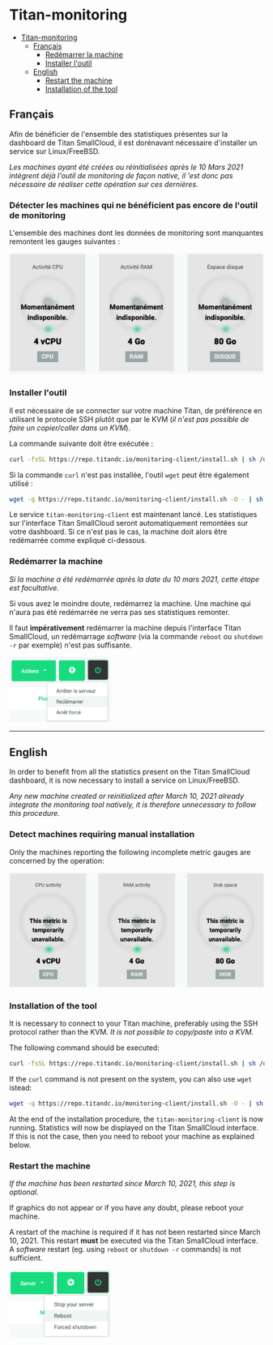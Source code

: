 # Titan-monitoring

- [Titan-monitoring](#titan-monitoring)
  - [Français](#français)
    - [Redémarrer la machine](#redémarrer-la-machine)
    - [Installer l'outil](#installer-loutil)
  - [English](#english)
    - [Restart the machine](#restart-the-machine)
    - [Installation of the tool](#installation-of-the-tool)

## Français

Afin de bénéficier de l'ensemble des statistiques présentes sur la dashboard de Titan SmallCloud, il est dorénavant nécessaire d'installer un service sur Linux/FreeBSD.

*Les machines ayant été créées ou réinitialisées après le 10 Mars 2021 intègrent déjà l'outil de monitoring de façon native, il 'est donc pas nécessaire de réaliser cette opération sur ces dernières.*

### Détecter les machines qui ne bénéficient pas encore de l'outil de monitoring

L'ensemble des machines dont les données de monitoring sont manquantes remontent les gauges suivantes :

<img src="/assets/img/missing-metrics-fr.png" width="700"/>

### Installer l'outil

Il est nécessaire de se connecter sur votre machine Titan, de préférence en utilisant le protocole SSH plutôt que par le KVM (*il n'est pas possible de faire un copier/coller dans un KVM*).

La commande suivante doit être exécutée :

```bash
curl -fsSL https://repo.titandc.io/monitoring-client/install.sh | sh /dev/stdin $OSTYPE
```

Si la commande `curl` n'est pas installée, l'outil `wget` peut être également utilisé :

```bash
wget -q https://repo.titandc.io/monitoring-client/install.sh -O - | sh /dev/stdin $OSTYPE
```

Le service `titan-monitoring-client` est maintenant lancé. Les statistiques sur l'interface Titan SmallCloud seront automatiquement remontées sur votre dashboard. Si ce n'est pas le cas, la machine doit alors être redémarrée comme expliqué ci-dessous.


### Redémarrer la machine

*Si la machine a été redémarrée après la date du 10 mars 2021, cette étape est facultative.*

Si vous avez le moindre doute, redémarrez la machine. Une machine qui n'aura pas été redémarrée ne verra pas ses statistiques remonter.

Il faut **impérativement** redémarrer la machine depuis l'interface Titan SmallCloud, un redémarrage *software* (via la commande `reboot` ou `shutdown -r` par exemple) n'est pas suffisante.

<img src="/assets/img/reboot-fr.png" width="200"/>

---

## English

In order to benefit from all the statistics present on the Titan SmallCloud dashboard, it is now necessary to install a service on Linux/FreeBSD.

*Any new machine created or reinitialized after March 10, 2021 already integrate the monitoring tool natively, it is therefore unnecessary to follow this procedure.*

### Detect machines requiring manual installation

Only the machines reporting the following incomplete metric gauges are concerned by the operation:

<img src="/assets/img/missing-metrics-en.png" width="700"/>

### Installation of the tool

It is necessary to connect to your Titan machine, preferably using the SSH protocol rather than the KVM. *It is not possible to copy/paste into a KVM.*

The following command should be executed:

```bash
curl -fsSL https://repo.titandc.io/monitoring-client/install.sh | sh /dev/stdin $OSTYPE
```

If the `curl` command is not present on the system, you can also use `wget` istead:

```bash
wget -q https://repo.titandc.io/monitoring-client/install.sh -O - | sh /dev/stdin $OSTYPE
```

At the end of the installation procedure, the `titan-monitoring-client` is now running. Statistics will now be displayed on the Titan SmallCloud interface. If this is not the case, then you need to reboot your machine as explained below.

### Restart the machine

*If the machine has been restarted since March 10, 2021, this step is optional.*

If graphics do not appear or if you have any doubt, please reboot your machine.

A restart of the machine is required if it has not been restarted since March 10, 2021. This restart **must** be executed via the Titan SmallCloud interface. A *software* restart (eg. using `reboot` or `shutdown -r` commands) is not sufficient.

<img src="/assets/img/reboot-en.png" width="200"/>

